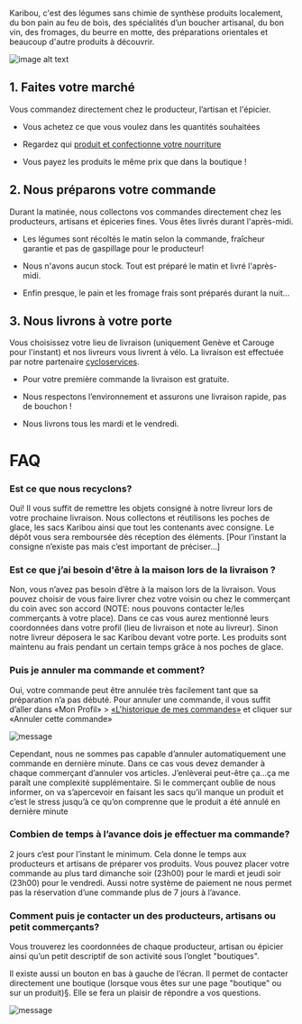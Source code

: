 Karibou, c'est des légumes sans chimie de synthèse produits localement, du bon pain au feu de bois, des spécialités d’un boucher artisanal, du bon vin, des fromages, du beurre en motte, des préparations orientales et beaucoup d'autre produits à découvrir.

![image alt text](https://ucarecdn.com/9b387f19-e03f-470e-ae93-a7c453010268/)

## 1. Faites votre marché

Vous commandez directement chez le producteur, l’artisan et l'épicier.

* Vous achetez ce que vous voulez dans les quantités souhaitées 

* Regardez qui [produit et confectionne votre nourriture](https://karibou.ch/shops) 

* Vous payez les produits le même prix que dans la boutique !

## 2. Nous préparons votre commande

Durant la matinée, nous collectons vos commandes directement chez les producteurs, artisans et épiceries fines. Vous êtes livrés durant l'après-midi.

* Les légumes sont récoltés le matin selon la commande, fraîcheur garantie et pas de gaspillage pour le producteur!

* Nous n'avons aucun stock. Tout est préparé le matin et livré l'après-midi.

* Enfin presque, le pain et les fromage frais sont préparés durant la nuit…

## 3. Nous livrons à votre porte

Vous choisissez votre lieu de livraison (uniquement Genève et Carouge pour l'instant) et nos livreurs vous livrent à vélo. La livraison est effectuée par notre partenaire [cycloservices](http://www.cycloservices.ch/).

* Pour votre première commande la livraison est gratuite.

* Nous respectons l’environnement et assurons une livraison rapide, pas de bouchon !

* Nous livrons tous les  mardi et le vendredi.

# FAQ

### Est ce que nous recyclons?

Oui!  Il vous suffit de remettre les objets consigné à notre livreur lors de votre prochaine livraison. Nous collectons et réutilisons les poches de glace, les sacs Karibou ainsi que tout les contenants avec consigne. Le dépôt vous sera remboursée dès réception des éléments. [Pour l’instant la consigne n’existe pas mais c’est important de préciser...]

### Est ce que j’ai besoin d'être à la maison lors de la livraison ?

Non, vous n’avez pas besoin d’être à la maison lors de la livraison. Vous pouvez choisir de vous faire livrer chez votre voisin ou chez le commerçant du coin avec son accord (NOTE:  nous pouvons contacter le/les commerçants à votre place). Dans ce cas vous aurez mentionné leurs coordonnées dans votre profil (lieu de livraison et note au livreur). Sinon notre livreur déposera le sac Karibou devant votre porte. Les produits sont maintenu au frais pendant un certain temps grâce à nos poches de glace.

### Puis je annuler ma commande et comment?

Oui, votre commande peut être annulée très facilement tant que sa préparation n’a pas débuté. Pour annuler une commande, il vous suffit d’aller dans «Mon Profil» > [«L'historique de mes commandes»](/account/orders) et cliquer sur «Annuler cette commande»

![message](https://ucarecdn.com/6f8439eb-ce87-4611-981e-fd1c6d5eba8e/-/resize/x200/")

Cependant, nous ne sommes pas capable d’annuler automatiquement une commande en dernière minute. Dans ce cas vous devez demander à chaque commerçant  d’annuler vos articles. J’enlèverai peut-être ça...ça me paraît une complexité supplémentaire. Si le commerçant oublie de nous informer, on va s’apercevoir en faisant les sacs qu’il manque un produit et c’est le stress jusqu’à ce qu’on comprenne que le produit a été annulé en dernière minute

### Combien de temps à l’avance dois je effectuer ma commande?

2 jours c’est pour l’instant le minimum. Cela donne le temps aux producteurs et artisans de préparer vos produits. Vous pouvez placer votre commande au plus tard dimanche soir (23h00) pour le mardi et jeudi soir (23h00) pour le vendredi. Aussi notre système de paiement ne nous permet pas la réservation d’une commande plus de 7 jours à l’avance.

### Comment puis je contacter un des producteurs, artisans ou petit commerçants?

Vous trouverez les coordonnées de chaque producteur, artisan ou épicier ainsi qu’un petit descriptif de son activité sous l’onglet "boutiques".

Il existe aussi un bouton en bas à gauche de l’écran. Il permet de contacter directement une boutique (lorsque vous êtes sur une page "boutique" ou sur un produit)§. Elle se fera un plaisir de répondre a vos questions.

![message](https://ucarecdn.com/0a4e6346-0c45-4920-9852-673b1c16d346/-/resize/x100/)
